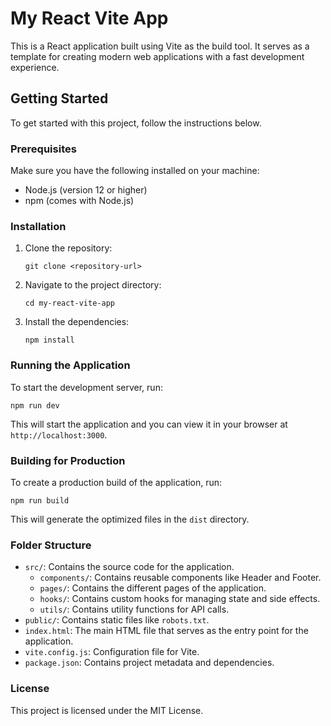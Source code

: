 # My React Vite App

This is a React application built using Vite as the build tool. It serves as a template for creating modern web applications with a fast development experience.

## Getting Started

To get started with this project, follow the instructions below.

### Prerequisites

Make sure you have the following installed on your machine:

- Node.js (version 12 or higher)
- npm (comes with Node.js)

### Installation

1. Clone the repository:

   ```
   git clone <repository-url>
   ```

2. Navigate to the project directory:

   ```
   cd my-react-vite-app
   ```

3. Install the dependencies:

   ```
   npm install
   ```

### Running the Application

To start the development server, run:

```
npm run dev
```

This will start the application and you can view it in your browser at `http://localhost:3000`.

### Building for Production

To create a production build of the application, run:

```
npm run build
```

This will generate the optimized files in the `dist` directory.

### Folder Structure

- `src/`: Contains the source code for the application.
  - `components/`: Contains reusable components like Header and Footer.
  - `pages/`: Contains the different pages of the application.
  - `hooks/`: Contains custom hooks for managing state and side effects.
  - `utils/`: Contains utility functions for API calls.
- `public/`: Contains static files like `robots.txt`.
- `index.html`: The main HTML file that serves as the entry point for the application.
- `vite.config.js`: Configuration file for Vite.
- `package.json`: Contains project metadata and dependencies.

### License

This project is licensed under the MIT License.